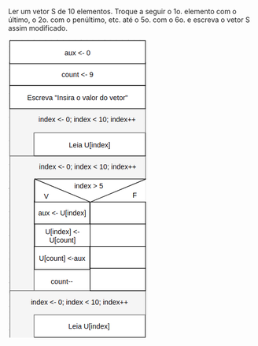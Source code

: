 Ler um vetor S de 10 elementos. Troque a seguir o 1o. elemento com o último, o 2o.
com o penúltimo, etc. até o 5o. com o 6o. e escreva o vetor S assim modificado.

![](https://github.com/Yxav/proglogic/blob/master/exercicios-vetor/15/15.png)
